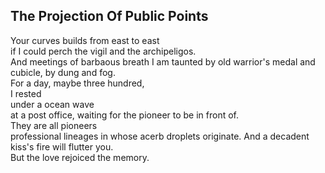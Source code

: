 The Projection Of Public Points
-------------------------------
Your curves builds from east to east  
if I could perch the vigil and the archipeligos.  
And meetings of barbaous breath I am taunted by old warrior's medal and cubicle, by dung and fog.  
For a day, maybe three hundred,  
I rested  
under a ocean wave  
at a post office, waiting for the pioneer to be in front of.  
They are all pioneers  
professional lineages in whose acerb droplets originate. And a decadent kiss's fire will flutter you.  
But the love rejoiced the memory.  
